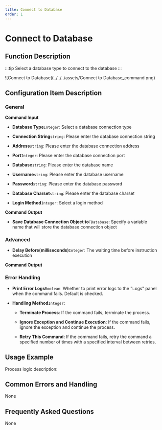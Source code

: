 ```yaml
---
title: Connect to Database
order: 1
---
```


# Connect to Database

## Function Description

:::tip 
Select a database type to connect to the database
:::

![Connect to Database](../../../assets/Connect to Database_command.png)

## Configuration Item Description

### General

**Command Input**

- **Database Type**`Integer`: Select a database connection type

- **Connection String**`string`: Please enter the database connection string

- **Address**`string`: Please enter the database connection address

- **Port**`Integer`: Please enter the database connection port

- **Database**`string`: Please enter the database name

- **Username**`string`: Please enter the database username

- **Password**`string`: Please enter the database password

- **Database Charset**`string`: Please enter the database charset

- **Login Method**`Integer`: Select a login method


**Command Output**

- **Save Database Connection Object to**`TDatabase`: Specify a variable name that will store the database connection object

### Advanced

- **Delay Before(milliseconds)**`Integer`: The waiting time before instruction execution


**Command Output**

### Error Handling

- **Print Error Logs**`Boolean`: Whether to print error logs to the "Logs" panel when the command fails. Default is checked. 

- **Handling Method**`Integer`:

    - **Terminate Process**: If the command fails, terminate the process.

    - **Ignore Exception and Continue Execution**: If the command fails, ignore the exception and continue the process.

    - **Retry This Command**: If the command fails, retry the command a specified number of times with a specified interval between retries.

## Usage Example

Process logic description:

## Common Errors and Handling

None

## Frequently Asked Questions

None

